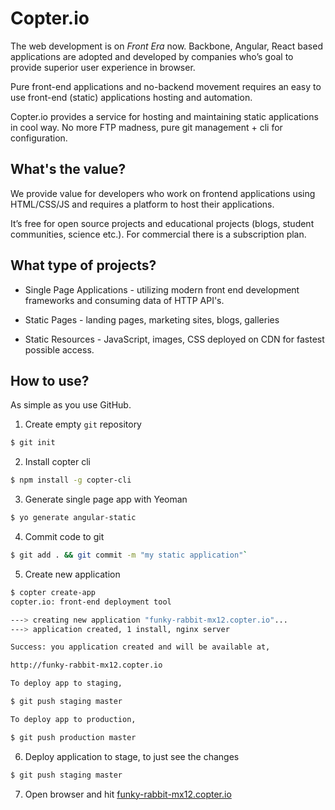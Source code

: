 # Copter.io

The web development is on *Front Era* now. Backbone, Angular, React based applications are adopted and developed by companies who’s goal to provide superior user experience in browser.

Pure front-end applications and no-backend movement requires an easy to use front-end (static) applications hosting and automation.

Copter.io provides a service for hosting and maintaining static applications in cool way. No more FTP madness, pure git management + cli for configuration.

## What's the value?

We provide value for developers who work on frontend applications using HTML/CSS/JS and requires a platform to host their applications.

It’s free for open source projects and educational projects (blogs, student communities, science etc.). For commercial there is a subscription plan.

## What type of projects?

* Single Page Applications - utilizing modern front end development frameworks and consuming data of HTTP API's.

* Static Pages - landing pages, marketing sites, blogs, galleries

* Static Resources - JavaScript, images, CSS deployed on CDN for fastest possible access.

## How to use?

As simple as you use GitHub.

1. Create empty `git` repository

```bash
$ git init
```

2. Install copter cli

```bash
$ npm install -g copter-cli
```

3. Generate single page app with Yeoman

```bash
$ yo generate angular-static
```

4. Commit code to git

```bash
$ git add . && git commit -m "my static application"`
```

5. Create new application

```bash
$ copter create-app
copter.io: front-end deployment tool

---> creating new application "funky-rabbit-mx12.copter.io"...
---> application created, 1 install, nginx server

Success: you application created and will be available at,

http://funky-rabbit-mx12.copter.io

To deploy app to staging,

$ git push staging master

To deploy app to production,

$ git push production master
```

6. Deploy application to stage, to just see the changes

```bash
$ git push staging master
```

7. Open browser and hit [funky-rabbit-mx12.copter.io](http://funky-rabbit-mx12.copter.io)
